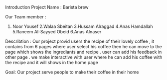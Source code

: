 Introduction
Project Name : Barista brew


Our Team member :
1. Noor Yousef
2.Walaa Sbeitan
3.Hussam Alraggad
4.Anas Hamdallah
5.Raneem Al-Sayyed Obeid
6.Anas Alnaser

Describtion :
Our project provid users the recipe of their lovely coffee ,
it contains from 6 pages 
where user select his coffee then he can move to the page which shows the ingrediants and recipe .
user can add his feedback in other page .
we make interactive with user where he can add his coffee with the recipe 
and it will shows in the home page

Goal:
Our project serve people to make their coffee in their home 



